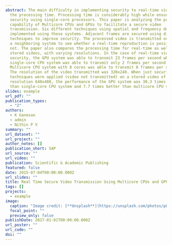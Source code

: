 ```yaml
---
abstract: The main difficulty in implementing security to real-time videos is
  the processing time. Processing time is considerably high while ensuring
  security using single-core processors. This paper is analyzing the processing
  capability of Multicore CPUs and GPUs to facilitate a secure video
  transmission. Six different techniques using spatial and frequency domains are
  implemented using these systems. Adjacent frames are secured using different
  techniques to improve security. The processed video is transmitted over LAN to
  a neighboring system to see whether a real-time reproduction is possible or
  not. The paper also compares the processing time for real-time as well as
  stored videos, with varying resolutions. In the case of real-time video
  security, the GPU system was able to transmit 23 frames per second while the
  single-core CPU system was able to transmit only 2 frames per second.
  Multicore CPU system with 8 cores was able to transmit 8 frames per second.
  The resolution of the video transmitted was 320x240. When just security
  techniques were applied (video not transmitted) on a stored video of
  resolution 640x480, the performance of the GPU system was 38.3 times better
  than single-core CPU system and 7.7 times better than multicore CPU system.
slides: example
url_pdf: ""
publication_types:
  - "2"
authors:
  - K Ganesan
  - admin
  - Nithin P V
summary: ""
url_dataset: ""
url_project: ""
author_notes: []
publication_short: SAP
url_source: ""
url_video: ""
publication: Scientific & Academic Publishing
featured: false
date: 2015-07-04T00:00:00.000Z
url_slides: ""
title: Real Time Secure Video Transmission Using Multicore CPUs and GPUs
tags: []
projects:
  - example
image:
  caption: "Image credit: [**Unsplash**](https://unsplash.com/photos/pLCdAaMFLTE)"
  focal_point: ""
  preview_only: false
publishDate: 2017-01-01T00:00:00.000Z
url_poster: ""
url_code: ""
doi: ""
---
```

